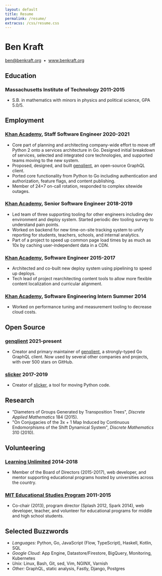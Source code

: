 ```yaml
---
layout: default
title: Resume
permalink: /resume/
extracss: /css/resume.css
---
```


<div class="resume-header">
<h1>Ben Kraft</h1>

<a href="mailto:ben@benkraft.org">ben@benkraft.org</a>
&nbsp;•&nbsp;
<a href="https://www.benkraft.org">www.benkraft.org</a>
</div>

## Education

### Massachusetts Institute of Technology <span class="resume-date">2011-2015</span>

- S.B. in mathematics with minors in physics and political science, GPA 5.0/5.

## Employment

### [Khan Academy](https://www.khanacademy.org), Staff Software Engineer <span class="resume-date">2020-2021</span>

- Core part of planning and architecting company-wide effort to move off Python 2 onto a services architecture in Go. Designed initial breakdown of services, selected and integrated core technologies, and supported teams moving to the new system.
- Proposed, designed, and built [genqlient](https://github.com/Khan/genqlient), an open-source GraphQL client.
- Ported core functionality from Python to Go including authentication and authorization, feature flags, and content publishing.
- Member of 24×7 on-call rotation, responded to complex sitewide outages.

### [Khan Academy](https://www.khanacademy.org), Senior Software Engineer <span class="resume-date">2018-2019</span>

- Led team of three supporting tooling for other engineers including dev environment and deploy system. Started periodic dev tooling survey to understand pain points.
- Worked on backend for new time-on-site tracking system to unify reporting for students, teachers, schools, and internal analytics.
- Part of a project to speed up common page load times by as much as 10x by caching user-independent data in a CDN.

### [Khan Academy](https://www.khanacademy.org), Software Engineer <span class="resume-date">2015-2017</span>

- Architected and co-built new deploy system using pipelining to speed up deploys.
- Tech lead of project rearchitecting content tools to allow more flexible content localization and curricular alignment.

### [Khan Academy](https://www.khanacademy.org), Software Engineering Intern <span class="resume-date">Summer 2014</span>

- Worked on performance tuning and measurement tooling to decrease cloud costs.

## Open Source

### [genqlient](https://github.com/Khan/genqlient) <span class="resume-date">2021-present</span>

- Creator and primary maintainer of [genqlient](https://github.com/Khan/genqlient), a strongly-typed Go GraphQL client. Now used by several other companies and projects, with over 500 stars on GitHub.

### [slicker](https://github.com/Khan/slicker) <span class="resume-date">2017-2019</span>

- Creator of [slicker](https://github.com/Khan/slicker), a tool for moving Python code.

## Research

- "Diameters of Groups Generated by Transposition Trees", *Discrete Applied Mathematics* 184 (2015).
- "On Conjugacies of the 3x + 1 Map Induced by Continuous Endomorphisms of the Shift Dynamical System", *Discrete Mathematics* 310 (2010).

## Volunteering

### [Learning Unlimited](https://learningu.org) <span class="resume-date">2014-2018</span>

- Member of the Board of Directors (2015-2017), web developer, and mentor supporting educational programs hosted by universities across the country.

### [MIT Educational Studies Program](https://esp.mit.edu) <span class="resume-date">2011-2015</span>

- Co-chair (2013), program director (Splash 2012, Spark 2014), web developer, teacher, and volunteer for educational programs for middle and high school students.

## Selected Buzzwords

- *Languages:* Python, Go, JavaScript (Flow, TypeScript), Haskell, Kotlin, SQL
- *Google Cloud:* App Engine, Datastore/Firestore, BigQuery, Monitoring, Kubernetes
- *Unix:* Linux, Bash, Git, sed, Vim, NGINX, Varnish
- *Other:* GraphQL, static analysis, Fastly, Django, Postgres
